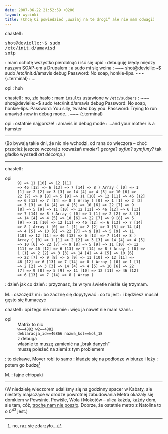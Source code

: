 ```yaml
---
date: 2007-06-22 21:52:59 +0200
layout: wycinki
title: (Chcę Ci powiedzieć „uważaj na te drogi” ale nie mam odwagi)
---
```


chastell
: <pre class='terminal'>shot@devielle:~$ sudo /etc/init.d/amavisd <a href='http://images.google.com/images?q=sotp' title='no przecież'>sotp</a></pre>
: mam ochotę wszystko pierdolnąć i iść się upić
: debuguję błędy między naszym SOAP-em a Drupalem
: a sudo mi się wcina
: 
    ~~~
    shot@devielle:~$ sudo /etc/init.d/amavis debug
    Password:
    No soap, honkie-lips.
    ~~~
    {:.terminal}
: …

opi
: huh

chastell
: no, złe hasło
: mam `insults` ustawione w `/etc/sudoers`
: 
    ~~~
    shot@devielle:~$ sudo /etc/init.d/amavis debug
    Password:
    No soap, honkie-lips.
    Password:
    You silly, twisted boy you.
    Password:
    Trying to run amavisd-new in debug mode...
    ~~~
    {:.terminal}

opi
: ostatnie najgorsze!
: amavis in debug mode
: …and your mother is a hamster

---

(Bo bywają takie dni, że nic nie wchodzi, od rana do wieczora – choć przecież jeszcze wczoraj z rozważań <cite>mealer</cite>? <cite>george</cite>? <cite>syfun</cite>? <cite>symfuny</cite>? tak gładko wyszedł <cite>art décomp</cite>.)

---

chastell
: <dl><dt>opi</dt><dd><code>9] => 11     [10] => 12     [11] => 46     [12] => 6     [13] => 7     [14] => 8 ) Array (     [0] => 1     [1] => 2     [2] => 3     [3] => 14     [4] => 4     [5] => 10     [6] => 22     [7] => 9     [8] => 5     [9] => 11     [10] => 12     [11] => 46     [12] => 6     [13] => 7     [14] => 8 ) Array (     [0] => 1     [1] => 2     [2] => 3     [3] => 14     [4] => 4     [5] => 10     [6] => 22     [7] => 9     [8] => 5     [9] => 11     [10] => 12     [11] => 46     [12] => 6     [13] => 7     [14] => 8 ) Array (     [0] => 1     [1] => 2     [2] => 3     [3] => 14     [4] => 4     [5] => 10     [6] => 22     [7] => 9     [8] => 5     [9] => 11     [10] => 12     [11] => 46     [12] => 6     [13] => 7     [14] => 8 ) Array (     [0] => 1     [1] => 2     [2] => 3     [3] => 14     [4] => 4     [5] => 10     [6] => 22     [7] => 9     [8] => 5     [9] => 11     [10] => 12     [11] => 46     [12] => 6     [13] => 7     [14] => 8 ) Array (     [0] => 1     [1] => 2     [2] => 3     [3] => 14     [4] => 4     [5] => 10     [6] => 22     [7] => 9     [8] => 5     [9] => 11     [10] => 12     [11] => 46     [12] => 6     [13] => 7     [14] => 8 ) Array (     [0] => 1     [1] => 2     [2] => 3     [3] => 14     [4] => 4     [5] => 10     [6] => 22     [7] => 9     [8] => 5     [9] => 11     [10] => 12     [11] => 46     [12] => 6     [13] => 7     [14] => 8 ) Array (     [0] => 1     [1] => 2     [2] => 3     [3] => 14     [4] => 4     [5] => 10     [6] => 22     [7] => 9     [8] => 5     [9] => 11     [10] => 12     [11] => 46     [12] => 6     [13] => 7     [14] => 8 ) Array (</code></dd></dl>
: dzień jak co dzień
: przyznasz, że w tym świetle nieźle się trzymam.

M.
: oszczędź mi
: bo zacznę się dopytywać
: co to jest
: i będziesz musiał gęsto się tłumaczyć

chastell
: opi tego nie rozumie
: więc ja nawet nie mam szans
: <dl><dt>opi</dt><dd>Matrix to nic</dd><dd><code>w==4882 w2==4882 deklaracja_id==46866 nazwa_kol==kol_18</code></dd><dd>z debuga</dd><dd>właśnie to muszę zamienić na „brak danych”</dd><dd>muszę poleżeć na ziemi z tym problemem</dd></dl>
: to ciekawe, Mover robi to samo
: kładzie się na podłodze w biurze i leży
: potem go budzę[^1]

M.
: fajne chłopaki

---

(W niedzielę wieczorem udaliśmy się na godzinny spacer w Kabaty, ale niestety majaczące w drodze powrotnej zabudowania Metra okazały się domkiem w Powsinie. Powiśle, Wola i Mokotów – ulica każda, każdy dom, ale tam, cóż, [trochę nam nie poszło](http://maps.google.com/maps/ms?msa=0&t=h&msid=103528977183740090396.000001133d1408c9c455b&ll=52.138229,21.080704&spn=0.053627,0.11673&z=13&om=1 'per pedes ad astra'). Dobrze, że ostatnie metro z Natolina to o 0<sup>43</sup> jest.)

[^1]: no, raz się zdarzyło…

